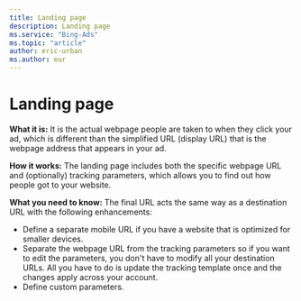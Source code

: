 ```yaml
---
title: Landing page
description: Landing page
ms.service: "Bing-Ads"
ms.topic: "article"
author: eric-urban
ms.author: eur
---
```


# Landing page

**What it is:** It is the actual webpage people are taken to when they click your ad, which is different than the simplified URL (display URL) that is the webpage address that appears in your ad.

**How it works:** The landing page includes both the specific webpage URL and (optionally) tracking parameters, which allows you to find out how people got to your website.

**What you need to know:** The final URL acts the same way as a destination URL with the following enhancements:
- Define a separate mobile URL if you have a website that is optimized for smaller devices.
- Separate the webpage URL from the tracking parameters so if you want to edit the parameters, you don't have to modify all your destination URLs. All you have to do is update the tracking template once and the changes apply across your account.
- Define custom parameters.


